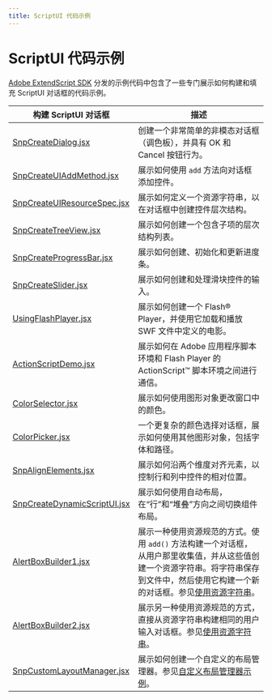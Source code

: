 ```yaml
---
title: ScriptUI 代码示例
---
```

# ScriptUI 代码示例

[Adobe ExtendScript SDK](https://github.com/Adobe-CEP/CEP-Resources/tree/master/ExtendScript-Toolkit) 分发的示例代码中包含了一些专门展示如何构建和填充 ScriptUI 对话框的代码示例。

|       构建 ScriptUI 对话框       |       描述       |
| ----------------------------------------------------------------------------------------------------------------------------------------------------------- | ------------------------------------------------------------------------------------------------------------------------------------------------------------------------------------------------------------------------------------------------------------------------------------------------------------------------- |
| [SnpCreateDialog.jsx](https://github.com/Adobe-CEP/CEP-Resources/blob/master/ExtendScript-Toolkit/Samples/javascript/SnpCreateDialog.jsx)     | 创建一个非常简单的非模态对话框（调色板），并具有 OK 和 Cancel 按钮行为。      |
| [SnpCreateUIAddMethod.jsx](https://github.com/Adobe-CEP/CEP-Resources/blob/master/ExtendScript-Toolkit/Samples/javascript/SnpCreateUIAddMethod.jsx)      | 展示如何使用 `add` 方法向对话框添加控件。    |
| [SnpCreateUIResourceSpec.jsx](https://github.com/Adobe-CEP/CEP-Resources/blob/master/ExtendScript-Toolkit/Samples/javascript/SnpCreateUIResourceSpec.jsx)   | 展示如何定义一个资源字符串，以在对话框中创建控件层次结构。        |
| [SnpCreateTreeView.jsx](https://github.com/Adobe-CEP/CEP-Resources/blob/master/ExtendScript-Toolkit/Samples/javascript/SnpCreateTreeView.jsx)    | 展示如何创建一个包含子项的层次结构列表。       |
| [SnpCreateProgressBar.jsx](https://github.com/Adobe-CEP/CEP-Resources/blob/master/ExtendScript-Toolkit/Samples/javascript/SnpCreateProgressBar.jsx)      | 展示如何创建、初始化和更新进度条。    |
| [SnpCreateSlider.jsx](https://github.com/Adobe-CEP/CEP-Resources/blob/master/ExtendScript-Toolkit/Samples/javascript/SnpCreateSlider.jsx)     | 展示如何创建和处理滑块控件的输入。    |
| [UsingFlashPlayer.jsx](https://github.com/Adobe-CEP/CEP-Resources/blob/master/ExtendScript-Toolkit/Samples/javascript/UsingFlashPlayer.jsx)      | 展示如何创建一个 Flash® Player，并使用它加载和播放 SWF 文件中定义的电影。        |
| [ActionScriptDemo.jsx](https://github.com/Adobe-CEP/CEP-Resources/blob/master/ExtendScript-Toolkit/Samples/javascript/ActionScriptDemo.jsx)      | 展示如何在 Adobe 应用程序脚本环境和 Flash Player 的 ActionScript™ 脚本环境之间进行通信。         |
| [ColorSelector.jsx](https://github.com/Adobe-CEP/CEP-Resources/blob/master/ExtendScript-Toolkit/Samples/javascript/ColorSelector.jsx)   | 展示如何使用图形对象更改窗口中的颜色。    |
| [ColorPicker.jsx](https://github.com/Adobe-CEP/CEP-Resources/blob/master/ExtendScript-Toolkit/Samples/javascript/ColorPicker.jsx)    | 一个更复杂的颜色选择对话框，展示如何使用其他图形对象，包括字体和路径。     |
| [SnpAlignElements.jsx](https://github.com/Adobe-CEP/CEP-Resources/blob/master/ExtendScript-Toolkit/Samples/javascript/SnpAlignElements.jsx)      | 展示如何沿两个维度对齐元素，以控制行和列中控件的相对位置。       |
| [SnpCreateDynamicScriptUI.jsx](https://github.com/Adobe-CEP/CEP-Resources/blob/master/ExtendScript-Toolkit/Samples/javascript/SnpCreateDynamicScriptUI.jsx) | 展示如何使用自动布局，在“行”和“堆叠”方向之间切换组件布局。      |
| [AlertBoxBuilder1.jsx](https://github.com/Adobe-CEP/CEP-Resources/blob/master/ExtendScript-Toolkit/Samples/javascript/AlertBoxBuilder1.jsx)      | 展示一种使用资源规范的方式。使用 `add()` 方法构建一个对话框，从用户那里收集值，并从这些值创建一个资源字符串。将字符串保存到文件中，然后使用它构建一个新的对话框。参见[使用资源字符串](../resource-specifications#using-resource-strings)。 |
| [AlertBoxBuilder2.jsx](https://github.com/Adobe-CEP/CEP-Resources/blob/master/ExtendScript-Toolkit/Samples/javascript/AlertBoxBuilder2.jsx)      | 展示另一种使用资源规范的方式，直接从资源字符串构建相同的用户输入对话框。参见[使用资源字符串](../resource-specifications#using-resource-strings)。     |
| [SnpCustomLayoutManager.jsx](https://github.com/Adobe-CEP/CEP-Resources/blob/master/ExtendScript-Toolkit/Samples/javascript/SnpCustomLayoutManager.jsx)     | 展示如何创建一个自定义的布局管理器。参见[自定义布局管理器示例](../automatic-layout#custom-layout-manager-example)。     |
